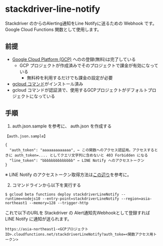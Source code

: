 # stackdriver-line-notify
Stackdriver のからのAlerting通知をLine Notifyに送るための Webhook です。
Google Cloud Functions 関数として使用します。

## 前提
* [Google Cloud Platform (GCP)](https://cloud.google.com/gcp/getting-started/?hl=ja) へのの登録(無料)は完了している
    * GCP プロジェクトが作成済みでそのプロジェクトで課金が有効になっている
        * 無料枠を利用するだけでも課金の設定が必要
* [gcloud コマンド](https://cloud.google.com/sdk/downloads?hl=JA)がインストール済み
* gcloud コマンドが認証済で、使用するGCPプロジェクトがデフォルトプロジェクトになっている

## 手順
1. auth.json.sample を参考に、 auth.json を作成する  
```
【auth.json.sample】

{
  "auth_token": "aaaaaaaaaaaaa", ← この関数へのアクセス認証用。アクセスするときに auth_token=.... としてクエリ文字列に含めないと 403 Forbidden になる
  "line_token": "bbbbbbbbbbbbbb" ← LINE Notify へのアクセストークン
}
```
※ LINE Notify のアクセストークン取得方法は[この辺り](../../../auto-trading-support-tools/wiki/create_line_token)を参考に。


2. コマンドラインから以下を実行する
```
$ gcloud beta functions deploy stackdriverLineNotify --runtime=nodejs10 --entry-point=stackdriverLineNotify --region=asia-northeast1 --memory=128 --trigger-http
```


これで以下のURLを Stackdriver の Alert通知先Webhookとして登録すれば LINE Notify に通知が送られます。
```
https://asia-northeast1-<GCPプロジェクトID>.cloudfunctions.net/stackdriverLineNotify?auth_toke=<関数アクセス用トークン>
```
